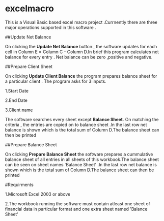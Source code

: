 # excelmacro
 This is a Visual Basic based excel macro project .Currnently there are three major operations supported in this software .
 
##Update Net Balance
 
 On clicking the **Update Net Balance** button , the software updates for each cell in  Column E = Column C - Column D.In brief  this program calculates net balance for every entry . Net balance can be zero ,positive and negative.
 
##Prepare Client Sheet
 
 On clicking **Update Client Balance** the program prepares balance sheet for a particular client . The program asks for 3    inputs.
 
 1.Start Date
 
 2.End Date
 
 3.Client name
 
 The software searches every sheet except **Balance Sheet**. On matching the criteria , the entries are copied on to balance sheet .In the last row net balance is shown which is the total sum of Column D.The balance sheet can then be printed 
 
##Prepare Balance Sheet
 
 On clicking **Prepare Balance Sheet** the software prepares a cummulative balance sheet of all entries in all sheets of this workbook.The balance sheet can be seen on sheet names 'Balance Sheet' .In the last row net balance is shown which is the total sum of Column D.The balance sheet can then be printed
 
#Requirments

1.Microsoft Excel 2003 or above

2.The workbook running the software must contain atleast one sheet of financial data in particular format and one extra sheet named 'Balance Sheet' 
 
 
  
   
 
